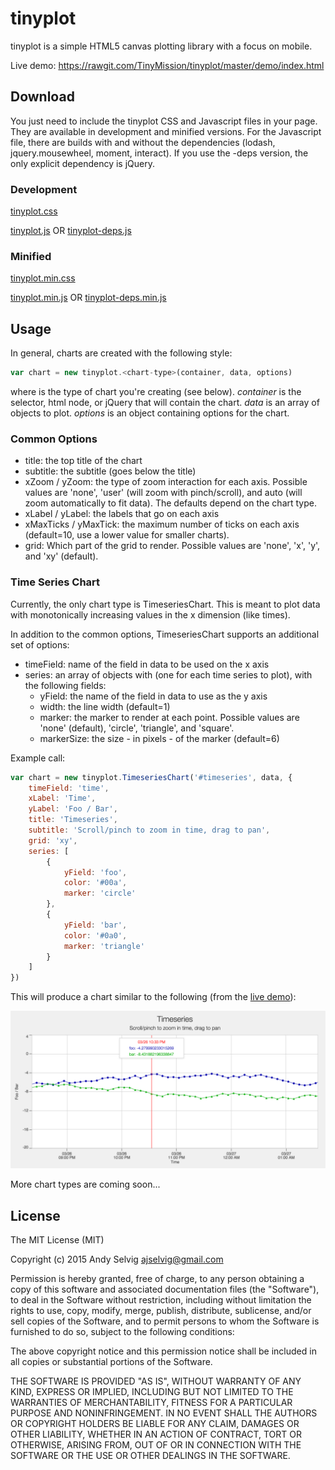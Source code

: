 # tinyplot

tinyplot is a simple HTML5 canvas plotting library with a focus on mobile.

Live demo: https://rawgit.com/TinyMission/tinyplot/master/demo/index.html


## Download

You just need to include the tinyplot CSS and Javascript files in your page.
They are available in development and minified versions.
For the Javascript file, there are builds with and without the dependencies (lodash, jquery.mousewheel, moment, interact).
If you use the -deps version, the only explicit dependency is jQuery.

### Development

[tinyplot.css](https://github.com/TinyMission/tinyplot/blob/master/build/tinyplot.css)

[tinyplot.js](https://github.com/TinyMission/tinyplot/blob/master/build/tinyplot.js)
OR
[tinyplot-deps.js](https://github.com/TinyMission/tinyplot/blob/master/build/tinyplot-deps.js)

### Minified

[tinyplot.min.css](https://github.com/TinyMission/tinyplot/blob/master/build/tinyplot.min.css)

[tinyplot.min.js](https://github.com/TinyMission/tinyplot/blob/master/build/tinyplot.min.js)
OR
[tinyplot-deps.min.js](https://github.com/TinyMission/tinyplot/blob/master/build/tinyplot-deps.min.js)


## Usage

In general, charts are created with the following style:

```javascript
var chart = new tinyplot.<chart-type>(container, data, options)
```

where <chart-type> is the type of chart you're creating (see below).
*container* is the selector, html node, or jQuery that will contain the chart.
*data* is an array of objects to plot.
*options* is an object containing options for the chart.

### Common Options

* title: the top title of the chart
* subtitle: the subtitle (goes below the title)
* xZoom / yZoom: the type of zoom interaction for each axis. Possible values are 'none', 'user' (will zoom with pinch/scroll), and auto (will zoom automatically to fit data). The defaults depend on the chart type.
* xLabel / yLabel: the labels that go on each axis
* xMaxTicks / yMaxTick: the maximum number of ticks on each axis (default=10, use a lower value for smaller charts).
* grid: Which part of the grid to render. Possible values are 'none', 'x', 'y', and 'xy' (default).

### Time Series Chart

Currently, the only chart type is TimeseriesChart.
This is meant to plot data with monotonically increasing values in the x dimension (like times).

In addition to the common options, TimeseriesChart supports an additional set of options:

* timeField: name of the field in data to be used on the x axis
* series: an array of objects with (one for each time series to plot), with the following fields:
  * yField: the name of the field in data to use as the y axis
  * width: the line width (default=1)
  * marker: the marker to render at each point. Possible values are 'none' (default), 'circle', 'triangle', and 'square'.
  * markerSize: the size - in pixels - of the marker (default=6)

Example call:

```javascript
var chart = new tinyplot.TimeseriesChart('#timeseries', data, {
    timeField: 'time',
    xLabel: 'Time',
    yLabel: 'Foo / Bar',
    title: 'Timeseries',
    subtitle: 'Scroll/pinch to zoom in time, drag to pan',
    grid: 'xy',
    series: [
        {
            yField: 'foo',
            color: '#00a',
            marker: 'circle'
        },
        {
            yField: 'bar',
            color: '#0a0',
            marker: 'triangle'
        }
    ]
})
```

This will produce a chart similar to the following (from the [live demo](https://rawgit.com/TinyMission/tinyplot/master/demo/index.html)):

![Timeseries screenshot](https://raw.githubusercontent.com/TinyMission/tinyplot/master/demo/timeseries.png)


More chart types are coming soon...


## License

The MIT License (MIT)

Copyright (c) 2015 Andy Selvig <ajselvig@gmail.com>

Permission is hereby granted, free of charge, to any person obtaining a copy
of this software and associated documentation files (the "Software"), to deal
in the Software without restriction, including without limitation the rights
to use, copy, modify, merge, publish, distribute, sublicense, and/or sell
copies of the Software, and to permit persons to whom the Software is
furnished to do so, subject to the following conditions:

The above copyright notice and this permission notice shall be included in
all copies or substantial portions of the Software.

THE SOFTWARE IS PROVIDED "AS IS", WITHOUT WARRANTY OF ANY KIND, EXPRESS OR
IMPLIED, INCLUDING BUT NOT LIMITED TO THE WARRANTIES OF MERCHANTABILITY,
FITNESS FOR A PARTICULAR PURPOSE AND NONINFRINGEMENT. IN NO EVENT SHALL THE
AUTHORS OR COPYRIGHT HOLDERS BE LIABLE FOR ANY CLAIM, DAMAGES OR OTHER
LIABILITY, WHETHER IN AN ACTION OF CONTRACT, TORT OR OTHERWISE, ARISING FROM,
OUT OF OR IN CONNECTION WITH THE SOFTWARE OR THE USE OR OTHER DEALINGS IN
THE SOFTWARE.